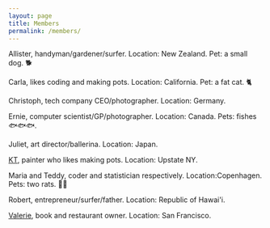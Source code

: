 ```yaml
---
layout: page
title: Members
permalink: /members/
---
```



Allister, handyman/gardener/surfer. Location: New Zealand. Pet: a small dog. 🐕

Carla, likes coding and making pots. Location: California. Pet: a fat cat. 🐈

Christoph, tech company CEO/photographer. Location: Germany.

Ernie, computer scientist/GP/photographer. Location: Canada. Pets: fishes 🐟🐟🐟.

Juliet, art director/ballerina. Location: Japan. 

[KT](https://www.kristintexeira.com/), painter who likes making pots. Location: Upstate NY. 

Maria and Teddy, coder and statistician respectively. Location:Copenhagen. Pets: two rats. 🐀🐀

Robert, entrepreneur/surfer/father. Location: Republic of Hawai'i. 

[Valerie](http://www.valerieluu.com), book  and restaurant owner. Location: San Francisco. 

